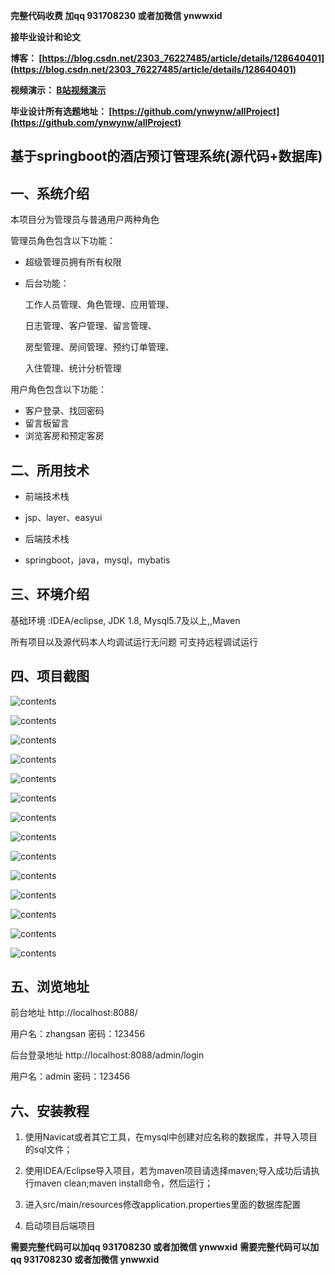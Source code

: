 **完整代码收费  加qq  931708230 或者加微信  ynwwxid**

**接毕业设计和论文**

**博客：
[https://blog.csdn.net/2303_76227485/article/details/128640401](https://blog.csdn.net/2303_76227485/article/details/128640401)**

**视频演示：
[B站视频演示](https://www.bilibili.com/video/BV1jG411N7iw)**

**毕业设计所有选题地址：
[https://github.com/ynwynw/allProject](https://github.com/ynwynw/allProject)**


## 基于springboot的酒店预订管理系统(源代码+数据库)

## 一、系统介绍

本项目分为管理员与普通用户两种角色

管理员角色包含以下功能：

- 超级管理员拥有所有权限  

- 后台功能：

  工作人员管理、角色管理、应用管理、

  日志管理、客户管理、留言管理、

  房型管理、房间管理、预约订单管理、

  入住管理、统计分析管理

用户角色包含以下功能：

- 客户登录、找回密码
- 留言板留言
- 浏览客房和预定客房

## 二、所用技术

- 前端技术栈
- jsp、layer、easyui

- 后端技术栈
- springboot，java，mysql，mybatis

## 三、环境介绍

基础环境 :IDEA/eclipse, JDK 1.8, Mysql5.7及以上,,Maven

所有项目以及源代码本人均调试运行无问题 可支持远程调试运行

## 四、项目截图

![contents](./picture/picture1.png)

![contents](./picture/picture2.png)

![contents](./picture/picture3.png)

![contents](./picture/picture4.png)

![contents](./picture/picture5.png)

![contents](./picture/picture6.png)

![contents](./picture/picture7.png)

![contents](./picture/picture8.png)

![contents](./picture/picture9.png)

![contents](./picture/picture10.png)

![contents](./picture/picture11.png)

![contents](./picture/picture12.png)

![contents](./picture/picture13.png)

![contents](./picture/picture14.png)



## 五、浏览地址

前台地址    http://localhost:8088/

用户名：zhangsan   密码：123456

后台登录地址  http://localhost:8088/admin/login

用户名：admin   密码：123456

## 六、安装教程

1. 使用Navicat或者其它工具，在mysql中创建对应名称的数据库，并导入项目的sql文件；

2. 使用IDEA/Eclipse导入项目，若为maven项目请选择maven;导入成功后请执行maven clean;maven install命令，然后运行；

3. 进入src/main/resources修改application.properties里面的数据库配置

4. 启动项目后端项目 

   

**需要完整代码可以加qq   931708230 或者加微信   ynwwxid**
**需要完整代码可以加qq   931708230 或者加微信   ynwwxid**
